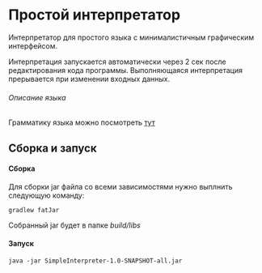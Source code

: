 # Простой интерпретатор
Интерпретатор для простого языка с минималистичным графическим интерфейсом.

Интерпретация запускается автоматически через 2 сек после редактирования кода программы.
Выполняющаяся интерпретация прерывается при изменении входных данных.
###### Описание языка
Грамматику языка можно посмотреть [тут](src/main/resources/Simple.g4)  
## Сборка и запуск
#### Сборка
Для сборки jar файла со всеми зависимостями нужно выплнить следующую команду:
```
gradlew fatJar
```
Собранный jar будет в папке *build/libs*
#### Запуск
```
java -jar SimpleInterpreter-1.0-SNAPSHOT-all.jar
```
